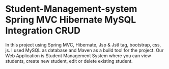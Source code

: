 # Student-Management-system Spring MVC Hibernate MySQL Integration CRUD
In this project using Spring MVC, Hibernate, Jsp & Jstl tag, bootstrap, css, js. I used MySQL as database and Maven as a build tool for the project.
Our Web Application is Student Management System where you can view students, create new student, edit or delete existing student.
